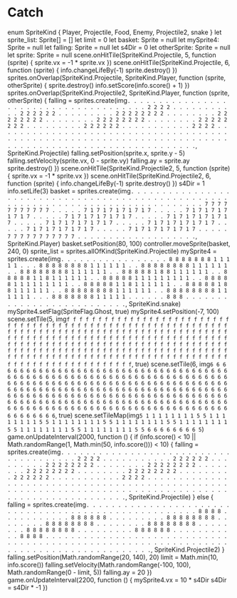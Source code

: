 # Catch

enum SpriteKind {
    Player,
    Projectile,
    Food,
    Enemy,
    Projectile2,
    snake
}
let sprite_list: Sprite[] = []
let limit = 0
let basket: Sprite = null
let mySprite4: Sprite = null
let falling: Sprite = null
let s4Dir = 0
let otherSprite: Sprite = null
let sprite: Sprite = null
scene.onHitTile(SpriteKind.Projectile, 5, function (sprite) {
    sprite.vx = -1 * sprite.vx
})
scene.onHitTile(SpriteKind.Projectile, 6, function (sprite) {
    info.changeLifeBy(-1)
    sprite.destroy()
})
sprites.onOverlap(SpriteKind.Projectile, SpriteKind.Player, function (sprite, otherSprite) {
    sprite.destroy()
    info.setScore(info.score() + 1)
})
sprites.onOverlap(SpriteKind.Projectile2, SpriteKind.Player, function (sprite, otherSprite) {
    falling = sprites.create(img`
        . . . . . . . . . . . . . . . .
        . . . . . . . . . . . . . . . .
        . . . . . . 2 2 2 2 . . . . . .
        . . . . . 2 2 2 2 2 2 . . . . .
        . . . . 2 2 2 2 2 2 2 2 . . . .
        . . . . 2 2 2 2 2 2 2 2 . . . .
        . . . . 2 2 2 2 2 2 2 2 . . . .
        . . . . 2 2 2 2 2 2 2 2 . . . .
        . . . . . 2 2 2 2 2 2 . . . . .
        . . . . . . 2 2 2 2 . . . . . .
        . . . . . . . . . . . . . . . .
        . . . . . . . . . . . . . . . .
        . . . . . . . . . . . . . . . .
        . . . . . . . . . . . . . . . .
        . . . . . . . . . . . . . . . .
        . . . . . . . . . . . . . . . .
    `, SpriteKind.Projectile)
    falling.setPosition(sprite.x, sprite.y - 5)
    falling.setVelocity(sprite.vx, 0 - sprite.vy)
    falling.ay = sprite.ay
    sprite.destroy()
})
scene.onHitTile(SpriteKind.Projectile2, 5, function (sprite) {
    sprite.vx = -1 * sprite.vx
})
scene.onHitTile(SpriteKind.Projectile2, 6, function (sprite) {
    info.changeLifeBy(-1)
    sprite.destroy()
})
s4Dir = 1
info.setLife(3)
basket = sprites.create(img`
    . . . . . . . . . . . . . . . .
    . . . . . . . . . . . . . . . .
    . . . . . . . . . . . . . . . .
    . . . . . . . . . . . . . . . .
    . . . . . . . . . . . . . . . .
    . . 7 7 7 7 7 7 7 7 7 7 7 . . .
    . . 7 1 7 1 7 1 7 1 7 1 7 . . .
    . . 7 1 7 1 7 1 7 1 7 1 7 . . .
    . . 7 1 7 1 7 1 7 1 7 1 7 . . .
    . . 7 1 7 1 7 1 7 1 7 1 7 . . .
    . . 7 1 7 1 7 1 7 1 7 1 7 . . .
    . . 7 1 7 1 7 1 7 1 7 1 7 . . .
    . . 7 1 7 1 7 1 7 1 7 1 7 . . .
    . . 7 1 7 1 7 1 7 1 7 1 7 . . .
    . . 7 7 7 7 7 7 7 7 7 7 7 . . .
    . . . . . . . . . . . . . . . .
`, SpriteKind.Player)
basket.setPosition(80, 100)
controller.moveSprite(basket, 240, 0)
sprite_list = sprites.allOfKind(SpriteKind.Projectile)
mySprite4 = sprites.create(img`
    . . . . . . . . . . . . . . . .
    . 8 8 8 8 8 8 8 1 1 1 1 1 . . .
    8 8 8 8 8 8 8 8 1 1 1 1 1 1 . .
    8 8 8 8 8 8 8 8 1 1 1 1 1 1 . .
    8 8 8 8 8 8 8 8 1 1 1 1 1 1 . .
    8 8 8 8 8 1 8 8 1 1 1 1 1 1 . .
    8 8 8 8 8 1 1 8 1 1 1 1 1 1 . .
    8 8 8 8 8 1 1 1 1 1 1 1 1 1 . .
    8 8 8 8 8 1 1 1 1 1 1 1 1 1 . .
    8 8 8 8 8 1 1 8 1 1 1 1 1 1 . .
    8 8 8 8 8 1 8 8 1 1 1 1 1 1 . .
    8 8 8 8 8 8 8 8 1 1 1 1 1 1 . .
    8 8 8 8 8 8 8 8 1 1 1 1 1 1 . .
    . 8 8 8 8 8 8 8 1 1 1 1 1 . . .
    . . . 8 8 8 . . . . . . . . . .
    . . . . . . . . . . . . . . . .
`, SpriteKind.snake)
mySprite4.setFlag(SpriteFlag.Ghost, true)
mySprite4.setPosition(-7, 100)
scene.setTile(5, img`
    f f f f f f f f f f f f f f f f
    f f f f f f f f f f f f f f f f
    f f f f f f f f f f f f f f f f
    f f f f f f f f f f f f f f f f
    f f f f f f f f f f f f f f f f
    f f f f f f f f f f f f f f f f
    f f f f f f f f f f f f f f f f
    f f f f f f f f f f f f f f f f
    f f f f f f f f f f f f f f f f
    f f f f f f f f f f f f f f f f
    f f f f f f f f f f f f f f f f
    f f f f f f f f f f f f f f f f
    f f f f f f f f f f f f f f f f
    f f f f f f f f f f f f f f f f
    f f f f f f f f f f f f f f f f
    f f f f f f f f f f f f f f f f
`, true)
scene.setTile(6, img`
    6 6 6 6 6 6 6 6 6 6 6 6 6 6 6 6
    6 6 6 6 6 6 6 6 6 6 6 6 6 6 6 6
    6 6 6 6 6 6 6 6 6 6 6 6 6 6 6 6
    6 6 6 6 6 6 6 6 6 6 6 6 6 6 6 6
    6 6 6 6 6 6 6 6 6 6 6 6 6 6 6 6
    6 6 6 6 6 6 6 6 6 6 6 6 6 6 6 6
    6 6 6 6 6 6 6 6 6 6 6 6 6 6 6 6
    6 6 6 6 6 6 6 6 6 6 6 6 6 6 6 6
    6 6 6 6 6 6 6 6 6 6 6 6 6 6 6 6
    6 6 6 6 6 6 6 6 6 6 6 6 6 6 6 6
    6 6 6 6 6 6 6 6 6 6 6 6 6 6 6 6
    6 6 6 6 6 6 6 6 6 6 6 6 6 6 6 6
    6 6 6 6 6 6 6 6 6 6 6 6 6 6 6 6
    6 6 6 6 6 6 6 6 6 6 6 6 6 6 6 6
    6 6 6 6 6 6 6 6 6 6 6 6 6 6 6 6
    6 6 6 6 6 6 6 6 6 6 6 6 6 6 6 6
`, true)
scene.setTileMap(img`
    5 1 1 1 1 1 1 1 1 5
    5 1 1 1 1 1 1 1 1 5
    5 1 1 1 1 1 1 1 1 5
    5 1 1 1 1 1 1 1 1 5
    5 1 1 1 1 1 1 1 1 5
    5 1 1 1 1 1 1 1 1 5
    5 1 1 1 1 1 1 1 1 5
    5 6 6 6 6 6 6 6 6 5
`)
game.onUpdateInterval(2000, function () {
    if (info.score() < 10 || Math.randomRange(1, Math.min(50, info.score())) < 10) {
        falling = sprites.create(img`
            . . . . . . . . . . . . . . . .
            . . . . . . . . . . . . . . . .
            . . . . . . 2 2 2 2 . . . . . .
            . . . . . 2 2 2 2 2 2 . . . . .
            . . . . 2 2 2 2 2 2 2 2 . . . .
            . . . . 2 2 2 2 2 2 2 2 . . . .
            . . . . 2 2 2 2 2 2 2 2 . . . .
            . . . . 2 2 2 2 2 2 2 2 . . . .
            . . . . . 2 2 2 2 2 2 . . . . .
            . . . . . . 2 2 2 2 . . . . . .
            . . . . . . . . . . . . . . . .
            . . . . . . . . . . . . . . . .
            . . . . . . . . . . . . . . . .
            . . . . . . . . . . . . . . . .
            . . . . . . . . . . . . . . . .
            . . . . . . . . . . . . . . . .
        `, SpriteKind.Projectile)
    } else {
        falling = sprites.create(img`
            . . . . . . . . . . . . . . . .
            . . . . . . . . . . . . . . . .
            . . . . . . . . . . . . . . . .
            . . . . . 8 8 8 8 . . . . . . .
            . . . . 8 8 8 8 8 8 . . . . . .
            . . . 8 8 8 8 8 8 8 8 . . . . .
            . . . 8 8 8 8 8 8 8 8 . . . . .
            . . . 8 8 8 8 8 8 8 8 . . . . .
            . . . 8 8 8 8 8 8 8 8 . . . . .
            . . . . 8 8 8 8 8 8 . . . . . .
            . . . . . 8 8 8 8 . . . . . . .
            . . . . . . . . . . . . . . . .
            . . . . . . . . . . . . . . . .
            . . . . . . . . . . . . . . . .
            . . . . . . . . . . . . . . . .
            . . . . . . . . . . . . . . . .
        `, SpriteKind.Projectile2)
    }
    falling.setPosition(Math.randomRange(20, 140), 20)
    limit = Math.min(10, info.score())
    falling.setVelocity(Math.randomRange(-100, 100), Math.randomRange(0 - limit, 5))
    falling.ay = 20
})
game.onUpdateInterval(2200, function () {
    mySprite4.vx = 10 * s4Dir
    s4Dir = s4Dir * -1
})
